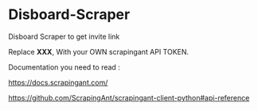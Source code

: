 # Disboard-Scraper
Disboard Scraper to get invite link

Replace **XXX**, With your OWN scrapingant API TOKEN.

Documentation you need to read :

https://docs.scrapingant.com/

https://github.com/ScrapingAnt/scrapingant-client-python#api-reference
